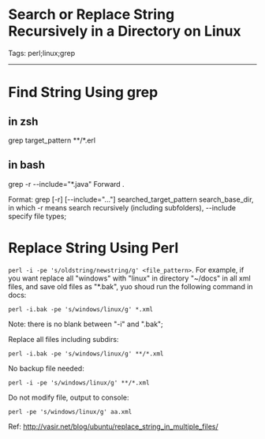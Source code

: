# Search or Replace String Recursively in a Directory on Linux
Tags: perl;linux;grep

------

# Find String Using grep

## in zsh

grep target_pattern **/*.erl

## in bash

grep -r --include="*.java" Forward .

Format: grep [-r] [--include="..."] searched_target_pattern search_base_dir, in which -r means search recursively (including subfolders), --include specify file types;

# Replace String Using Perl

`perl -i -pe 's/oldstring/newstring/g' <file_pattern>`. For example, if you want replace all "windows" with "linux" in directory "~/docs" in all xml files, and save old files as "*.bak", yuo shoud run the following command in docs:

    perl -i.bak -pe 's/windows/linux/g' *.xml

Note: there is no blank between "-i" and ".bak";

Replace all files including subdirs:

    perl -i.bak -pe 's/windows/linux/g' **/*.xml

No backup file needed:

    perl -i -pe 's/windows/linux/g' **/*.xml

Do not modify file, output to console:

    perl -pe 's/windows/linux/g' aa.xml

Ref: http://vasir.net/blog/ubuntu/replace_string_in_multiple_files/
